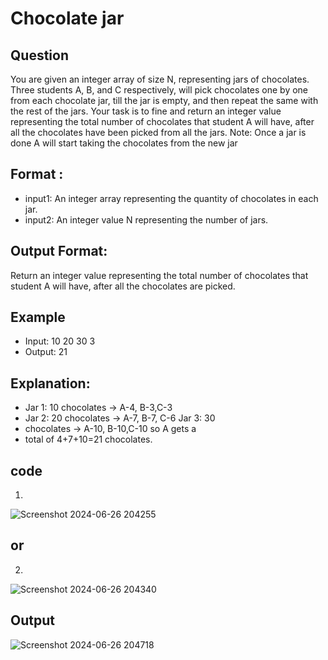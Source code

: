 # Chocolate jar

## Question

You are given an integer array of size N, representing jars of chocolates. Three students A, B, 
and C respectively, will pick chocolates one by one from each chocolate jar, till the jar is 
empty, and then repeat the same with the rest of the jars. Your task is to fine and return an 
integer value representing the total number of chocolates that student A will have, after all 
the chocolates have been picked from all the jars. 
Note: Once a jar is done A will start taking the chocolates from the new jar

## Format :
- input1: An integer array representing the quantity of chocolates in each jar. 
- input2: An integer value N representing the number of jars. 

## Output Format:
Return an integer value representing the total number of chocolates that student A will 
have, after all the chocolates are picked. 

## Example
- Input:
10 20 30
   3 
- Output: 
21 

## Explanation:
- Jar 1: 10 chocolates -> A-4, B-3,C-3 
- Jar 2: 20 chocolates -> A-7, B-7, C-6 Jar 3: 30 
- chocolates -> A-10, B-10,C-10 so A gets a 
- total of 4+7+10=21 chocolates.

## code
1.
![Screenshot 2024-06-26 204255](https://github.com/ChaithraDgitub/python-codes/assets/160298555/e3d0d8ab-2e0c-4088-8155-0801c4a71d04)
## or
2.
![Screenshot 2024-06-26 204340](https://github.com/ChaithraDgitub/python-codes/assets/160298555/df676a0f-ffec-4077-a6f9-acb814498bac)

## Output

![Screenshot 2024-06-26 204718](https://github.com/ChaithraDgitub/python-codes/assets/160298555/b055facf-7cd9-4057-9225-06ebbb8469bc)
